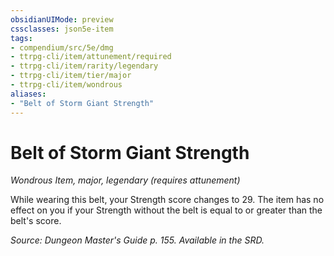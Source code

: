 ```yaml
---
obsidianUIMode: preview
cssclasses: json5e-item
tags:
- compendium/src/5e/dmg
- ttrpg-cli/item/attunement/required
- ttrpg-cli/item/rarity/legendary
- ttrpg-cli/item/tier/major
- ttrpg-cli/item/wondrous
aliases: 
- "Belt of Storm Giant Strength"
---
```

# Belt of Storm Giant Strength
*Wondrous Item, major, legendary (requires attunement)*  


While wearing this belt, your Strength score changes to 29. The item has no effect on you if your Strength without the belt is equal to or greater than the belt's score.

*Source: Dungeon Master's Guide p. 155. Available in the SRD.*